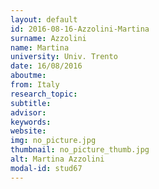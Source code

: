 ```yaml
---
layout: default 
id: 2016-08-16-Azzolini-Martina
surname: Azzolini
name: Martina
university: Univ. Trento
date: 16/08/2016
aboutme: 
from: Italy
research_topic: 
subtitle: 
advisor: 
keywords: 
website: 
img: no_picture.jpg
thumbnail: no_picture_thumb.jpg
alt: Martina Azzolini
modal-id: stud67
---
```


